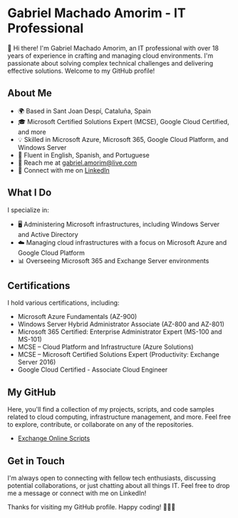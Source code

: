 # Gabriel Machado Amorim - IT Professional

👋 Hi there! 
I'm Gabriel Machado Amorim, an IT professional with over 18 years of experience in crafting and managing cloud environments. 
I'm passionate about solving complex technical challenges and delivering effective solutions. 
Welcome to my GitHub profile!

## About Me

- 🌍 Based in Sant Joan Despí, Cataluña, Spain
- 🎓 Microsoft Certified Solutions Expert (MCSE), Google Cloud Certified, and more
- 💡 Skilled in Microsoft Azure, Microsoft 365, Google Cloud Platform, and Windows Server
- 💬 Fluent in English, Spanish, and Portuguese
- 📧 Reach me at [gabriel.amorim@live.com](mailto:gabriel.amorim@live.com)
- 🔗 Connect with me on [LinkedIn](https://www.linkedin.com/in/gmamorim)

## What I Do

I specialize in:
- 🖥️ Administering Microsoft infrastructures, including Windows Server and Active Directory
- ☁️ Managing cloud infrastructures with a focus on Microsoft Azure and Google Cloud Platform
- 📊 Overseeing Microsoft 365 and Exchange Server environments

## Certifications

I hold various certifications, including:

- Microsoft Azure Fundamentals (AZ-900)
- Windows Server Hybrid Administrator Associate (AZ-800 and AZ-801)
- Microsoft 365 Certified: Enterprise Administrator Expert (MS-100 and MS-101)
- MCSE – Cloud Platform and Infrastructure (Azure Solutions)
- MCSE – Microsoft Certified Solutions Expert (Productivity: Exchange Server 2016)
- Google Cloud Certified - Associate Cloud Engineer

## My GitHub

Here, you'll find a collection of my projects, scripts, and code samples related to cloud computing, infrastructure management, and more. 
Feel free to explore, contribute, or collaborate on any of the repositories.
- [Exchange Online Scripts](https://github.com/gmamorim/ExchangeOnline)

## Get in Touch

I'm always open to connecting with fellow tech enthusiasts, discussing potential collaborations, or just chatting about all things IT. Feel free to drop me a message or connect with me on LinkedIn!

Thanks for visiting my GitHub profile. Happy coding! 👨‍💻🚀
